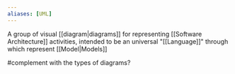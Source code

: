 ```yaml
---
aliases: [UML]
---
```


A group of visual [[diagram|diagrams]] for representing [[Software Architecture]] activities, intended to be an universal "[[Language]]" through which represent [[Model|Models]]

#complement with the types of diagrams?
